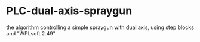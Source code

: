 # PLC-dual-axis-spraygun
the algorithm controlling a simple spraygun with dual axis, using step blocks and "WPLsoft 2.49"
